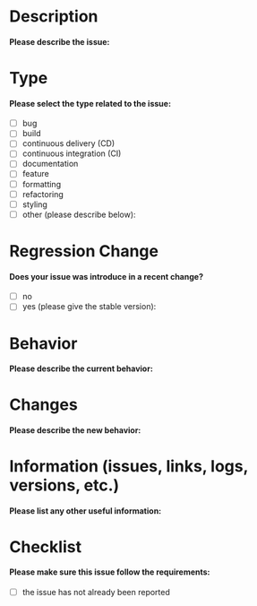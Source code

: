 # Description

#### Please describe the issue:

# Type

#### Please select the type related to the issue:

- [ ] bug
- [ ] build
- [ ] continuous delivery (CD)
- [ ] continuous integration (CI)
- [ ] documentation
- [ ] feature
- [ ] formatting
- [ ] refactoring
- [ ] styling
- [ ] other (please describe below):

# Regression Change

#### Does your issue was introduce in a recent change?

- [ ] no
- [ ] yes (please give the stable version):

# Behavior

#### Please describe the current behavior:

# Changes

#### Please describe the new behavior:

# Information (issues, links, logs, versions, etc.)

#### Please list any other useful information:

# Checklist

#### Please make sure this issue follow the requirements:

- [ ] the issue has not already been reported
